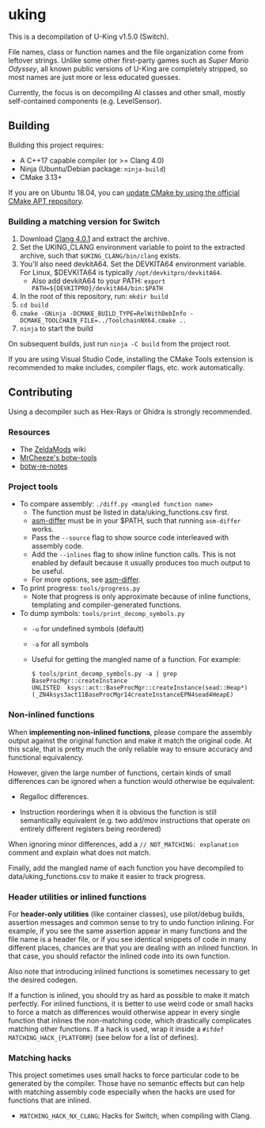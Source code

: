 # uking

This is a decompilation of U-King v1.5.0 (Switch).

File names, class or function names and the file organization come from leftover strings. Unlike some other first-party games such as *Super Mario Odyssey*, all known public versions of U-King are completely stripped, so most names are just more or less educated guesses.

Currently, the focus is on decompiling AI classes and other small, mostly self-contained components (e.g. LevelSensor).

## Building

Building this project requires:

- A C++17 capable compiler (or >= Clang 4.0)
- Ninja (Ubuntu/Debian package: `ninja-build`)
- CMake 3.13+

If you are on Ubuntu 18.04, you can [update CMake by using the official CMake APT repository](https://apt.kitware.com/).

### Building a matching version for Switch

1. Download [Clang 4.0.1](https://releases.llvm.org/download.html#4.0.1) and extract the archive.
2. Set the UKING_CLANG environment variable to point to the extracted archive, such that `$UKING_CLANG/bin/clang` exists.
3. You'll also need devkitA64. Set the DEVKITA64 environment variable. For Linux, $DEVKITA64 is typically `/opt/devkitpro/devkitA64`.
    * Also add devkitA64 to your PATH: `export PATH=${DEVKITPRO}/devkitA64/bin:$PATH`
4. In the root of this repository, run: `mkdir build`
5. `cd build`
6. `cmake -GNinja -DCMAKE_BUILD_TYPE=RelWithDebInfo -DCMAKE_TOOLCHAIN_FILE=../ToolchainNX64.cmake ..`
7. `ninja` to start the build

On subsequent builds, just run `ninja -C build` from the project root.

If you are using Visual Studio Code, installing the CMake Tools extension is recommended to make includes, compiler flags, etc. work automatically.

## Contributing

Using a decompiler such as Hex-Rays or Ghidra is strongly recommended.

### Resources

* The [ZeldaMods](https://zeldamods.org/wiki/Main_Page) wiki
* [MrCheeze's botw-tools](https://github.com/MrCheeze/botw-tools)
* [botw-re-notes](https://github.com/leoetlino/botw-re-notes)

### Project tools

* To compare assembly: `./diff.py <mangled function name>`
    * The function must be listed in data/uking_functions.csv first.
    * [asm-differ](https://github.com/simonlindholm/asm-differ) must be in your $PATH, such that running `asm-differ` works.
    * Pass the `--source` flag to show source code interleaved with assembly code.
    * Add the `--inlines` flag to show inline function calls. This is not enabled by default because it usually produces too much output to be useful.
    * For more options, see [asm-differ](https://github.com/simonlindholm/asm-differ).
* To print progress: `tools/progress.py`
    * Note that progress is only approximate because of inline functions, templating and compiler-generated functions.
* To dump symbols: `tools/print_decomp_symbols.py`
    * `-u` for undefined symbols (default)
    * `-a` for all symbols
    * Useful for getting the mangled name of a function. For example:

        ```
        $ tools/print_decomp_symbols.py -a | grep BaseProcMgr::createInstance
      UNLISTED  ksys::act::BaseProcMgr::createInstance(sead::Heap*) (_ZN4ksys3act11BaseProcMgr14createInstanceEPN4sead4HeapE)
        ```

### Non-inlined functions
When **implementing non-inlined functions**, please compare the assembly output against the original function and make it match the original code. At this scale, that is pretty much the only reliable way to ensure accuracy and functional equivalency.

However, given the large number of functions, certain kinds of small differences can be ignored when a function would otherwise be equivalent:

* Regalloc differences.

* Instruction reorderings when it is obvious the function is still semantically equivalent (e.g. two add/mov instructions that operate on entirely different registers being reordered)

When ignoring minor differences, add a `// NOT_MATCHING: explanation` comment and explain what does not match.

Finally, add the mangled name of each function you have decompiled to data/uking_functions.csv to make it easier to track progress.

### Header utilities or inlined functions
For **header-only utilities** (like container classes), use pilot/debug builds, assertion messages and common sense to try to undo function inlining. For example, if you see the same assertion appear in many functions and the file name is a header file, or if you see identical snippets of code in many different places, chances are that you are dealing with an inlined function. In that case, you should refactor the inlined code into its own function.

Also note that introducing inlined functions is sometimes necessary to get the desired codegen.

If a function is inlined, you should try as hard as possible to make it match perfectly. For inlined functions, it is better to use weird code or small hacks to force a match as differences would otherwise appear in every single function that inlines the non-matching code, which drastically complicates matching other functions. If a hack is used, wrap it inside a `#ifdef MATCHING_HACK_{PLATFORM}` (see below for a list of defines).

### Matching hacks

This project sometimes uses small hacks to force particular code to be generated by the compiler. Those have no semantic effects but can help with matching assembly code especially when the hacks are used for functions that are inlined.

* `MATCHING_HACK_NX_CLANG`: Hacks for Switch, when compiling with Clang.
